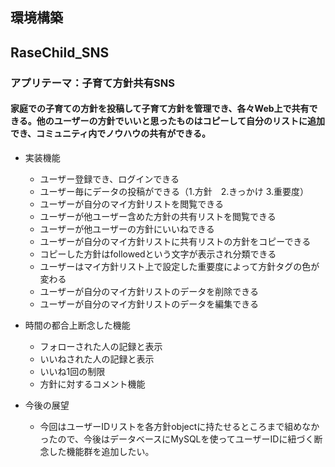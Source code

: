 ## 環境構築











## RaseChild_SNS
### アプリテーマ：子育て方針共有SNS
#### 家庭での子育ての方針を投稿して子育て方針を管理でき、各々Web上で共有できる。他のユーザーの方針でいいと思ったものはコピーして自分のリストに追加でき、コミュニティ内でノウハウの共有ができる。

* 実装機能
  * ユーザー登録でき、ログインできる
  * ユーザー毎にデータの投稿ができる（1.方針　2.きっかけ 3.重要度）
  * ユーザーが自分のマイ方針リストを閲覧できる
  * ユーザーが他ユーザー含めた方針の共有リストを閲覧できる
  * ユーザーが他ユーザーの方針にいいねできる
  * ユーザーが自分のマイ方針リストに共有リストの方針をコピーできる
  * コピーした方針はfollowedという文字が表示され分類できる
  * ユーザーはマイ方針リスト上で設定した重要度によって方針タグの色が変わる
  * ユーザーが自分のマイ方針リストのデータを削除できる
  * ユーザーが自分のマイ方針リストのデータを編集できる
  

* 時間の都合上断念した機能
  * フォローされた人の記録と表示
  * いいねされた人の記録と表示
  * いいね1回の制限
  * 方針に対するコメント機能
  
* 今後の展望
  * 今回はユーザーIDリストを各方針objectに持たせるところまで組めなかったので、今後はデータベースにMySQLを使ってユーザーIDに紐づく断念した機能群を追加したい。
  



